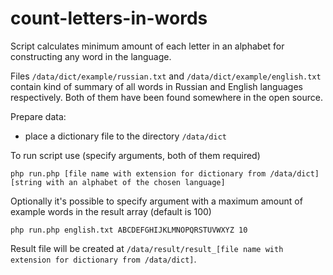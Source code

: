 # count-letters-in-words
Script calculates minimum amount of each letter in an alphabet for constructing any word in the language.

Files `/data/dict/example/russian.txt` and `/data/dict/example/english.txt` contain kind of summary of all words in
Russian and English languages respectively. Both of them have been found
somewhere in the open source.

Prepare data:
 - place a dictionary file to the directory `/data/dict`

To run script use (specify arguments, both of them required)
 
`php run.php [file name with extension for dictionary from /data/dict] [string with an alphabet of the chosen language]`  

Optionally it's possible to specify argument with a maximum amount
of example words in the result array (default is 100)

`php run.php english.txt ABCDEFGHIJKLMNOPQRSTUVWXYZ 10`

Result file will be created at `/data/result/result_[file name with extension for dictionary from /data/dict]`.